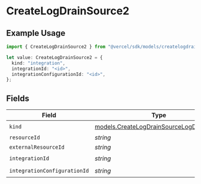 # CreateLogDrainSource2

## Example Usage

```typescript
import { CreateLogDrainSource2 } from "@vercel/sdk/models/createlogdrainop.js";

let value: CreateLogDrainSource2 = {
  kind: "integration",
  integrationId: "<id>",
  integrationConfigurationId: "<id>",
};
```

## Fields

| Field                                                                                      | Type                                                                                       | Required                                                                                   | Description                                                                                |
| ------------------------------------------------------------------------------------------ | ------------------------------------------------------------------------------------------ | ------------------------------------------------------------------------------------------ | ------------------------------------------------------------------------------------------ |
| `kind`                                                                                     | [models.CreateLogDrainSourceLogDrainsKind](../models/createlogdrainsourcelogdrainskind.md) | :heavy_check_mark:                                                                         | N/A                                                                                        |
| `resourceId`                                                                               | *string*                                                                                   | :heavy_minus_sign:                                                                         | N/A                                                                                        |
| `externalResourceId`                                                                       | *string*                                                                                   | :heavy_minus_sign:                                                                         | N/A                                                                                        |
| `integrationId`                                                                            | *string*                                                                                   | :heavy_check_mark:                                                                         | N/A                                                                                        |
| `integrationConfigurationId`                                                               | *string*                                                                                   | :heavy_check_mark:                                                                         | N/A                                                                                        |